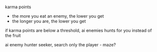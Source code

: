 
karma points

- the more you eat an enemy, the lower you get
- the longer you are, the lower you get

if karma points are below a threshold, ai enemies hunts for you instead of the fruit

ai enemy hunter seeker, search only the player - maze?


